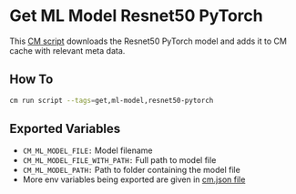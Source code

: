# Get ML Model Resnet50 PyTorch
This [CM script](https://github.com/mlcommons/ck/blob/master/cm/docs/tutorial-scripts.md) downloads the Resnet50 PyTorch model and adds it to CM cache with relevant meta data.

## How To
```bash
cm run script --tags=get,ml-model,resnet50-pytorch
```

## Exported Variables
* `CM_ML_MODEL_FILE:` Model filename
* `CM_ML_MODEL_FILE_WITH_PATH:` Full path to model file
* `CM_ML_MODEL_PATH:` Path to folder containing the model file
* More env variables being exported are given in [cm.json file](_cm.json)

